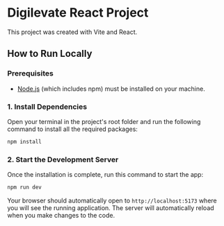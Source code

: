 # Digilevate React Project

This project was created with Vite and React.

## How to Run Locally

### Prerequisites

- [Node.js](https://nodejs.org/) (which includes npm) must be installed on your machine.

### 1. Install Dependencies

Open your terminal in the project's root folder and run the following command to install all the required packages:

```bash
npm install
```

### 2. Start the Development Server

Once the installation is complete, run this command to start the app:

```bash
npm run dev
```

Your browser should automatically open to `http://localhost:5173` where you will see the running application. The server will automatically reload when you make changes to the code.
